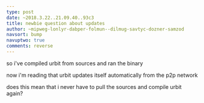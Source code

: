 ```yaml
---
type: post
date: ~2018.3.22..21.09.40..93c3
title: newbie question about updates
author: ~mipweg-lonlyr-dabper-folmun--dilmug-savtyc-dozner-samzod
navsort: bump
navuptwo: true
comments: reverse
---
```


so i've compiled urbit from sources and ran the binary

now i'm reading that urbit updates itself automatically from the p2p network

does this mean that i never have to pull the sources and compile urbit again?